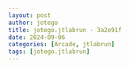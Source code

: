 ```yaml
---
layout: post
author: jotego
title: jotego.jtlabrun - 3a2e91f
date: 2024-09-06
categories: [Arcade, jtlabrun]
tags: [jotego.jtlabrun]
---
```



